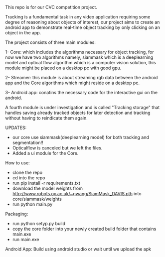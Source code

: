 This repo is for our CVC competition project.

Tracking is a fundamental task in any video application requiring some degree of reasoning about objects of interest, our project aims to create an android app to demonstrate real-time object tracking by only clicking on an object in the app.

The project consists of three main modules:

1- Core: which includes the algorithms necessary for object tracking, for now we have two algorithms namely, siammask which is a deeplearning model and optical flow algorithm which is a computer vision solution, this module might be placed on a desktop pc with good gpu.

2- Streamer: this module is about streaming rgb data between the android app and the Core algorithms which might reside on a desktop pc.

3- Android app: conatins the necessary code for the interactive gui on the android.

A fourth module is under investigation and is called "Tracking storage" that handles saving already tracked objects for later detection and tracking without having to reindicate them again.


UPDATES:
- our core use siammask(deeplearning model) for both tracking and segmentation!!
- Opticalflow is canceled but we left the files.
- Added a ui module for the Core.

How to use:
- clone the repo
- cd into the repo
- run   pip install -r requirements.txt
- download the model weights from http://www.robots.ox.ac.uk/~qwang/SiamMask_DAVIS.pth into core/siammask/weights
- run   python main.py

Packaging:
- run python setyp.py build
- copy the core folder into your newly created build folder that contains main.exe
- run main.exe

Android App:
Build using android studio or wait until we upload the apk

